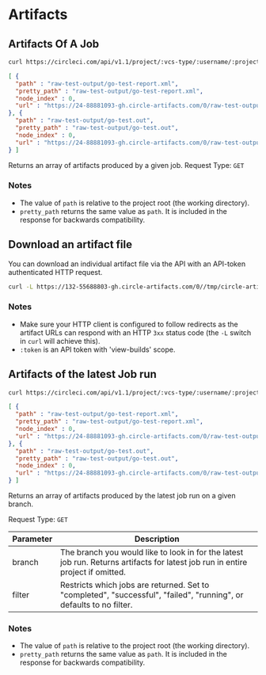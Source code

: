 # Artifacts

## Artifacts Of A Job

```sh
curl https://circleci.com/api/v1.1/project/:vcs-type/:username/:project/:build_num/artifacts -H "Circle-Token: <circle-token>"
```

```json
[ {
  "path" : "raw-test-output/go-test-report.xml",
  "pretty_path" : "raw-test-output/go-test-report.xml",
  "node_index" : 0,
  "url" : "https://24-88881093-gh.circle-artifacts.com/0/raw-test-output/go-test-report.xml"
}, {
  "path" : "raw-test-output/go-test.out",
  "pretty_path" : "raw-test-output/go-test.out",
  "node_index" : 0,
  "url" : "https://24-88881093-gh.circle-artifacts.com/0/raw-test-output/go-test.out"
} ]
```


Returns an array of artifacts produced by a given job.
Request Type: `GET`

### Notes

* The value of `path` is relative to the project root (the working directory).
* `pretty_path` returns the same value as `path`. It is included in the response for backwards compatibility.


## Download an artifact file

You can download an individual artifact file via the API with an API-token authenticated HTTP request.

```sh
curl -L https://132-55688803-gh.circle-artifacts.com/0//tmp/circle-artifacts.7wgAaIU/file.txt -H "Circle-Token: <circle-token>"
```

### Notes
* Make sure your HTTP client is configured to follow redirects as the artifact URLs can respond with
an HTTP `3xx` status code (the `-L` switch in `curl` will achieve this).
* `:token` is an API token with 'view-builds' scope.

## Artifacts of the latest Job run

```sh
curl https://circleci.com/api/v1.1/project/:vcs-type/:username/:project/latest/artifacts?branch=:branch&filter=:filter -H "Circle-Token: <circle-token>"
```

```json
[ {
  "path" : "raw-test-output/go-test-report.xml",
  "pretty_path" : "raw-test-output/go-test-report.xml",
  "node_index" : 0,
  "url" : "https://24-88881093-gh.circle-artifacts.com/0/raw-test-output/go-test-report.xml"
}, {
  "path" : "raw-test-output/go-test.out",
  "pretty_path" : "raw-test-output/go-test.out",
  "node_index" : 0,
  "url" : "https://24-88881093-gh.circle-artifacts.com/0/raw-test-output/go-test.out"
} ]
```

Returns an array of artifacts produced by the latest job run on a given branch.

Request Type: `GET`

**Parameter** | **Description**
------- | -------------
branch | The branch you would like to look in for the latest job run. Returns artifacts for latest job run in entire project if omitted.
filter | Restricts which jobs are returned. Set to "completed", "successful", "failed", "running", or defaults to no filter.


### Notes

* The value of `path` is relative to the project root (the working directory).
* `pretty_path` returns the same value as `path`. It is included in the response for backwards compatibility.

